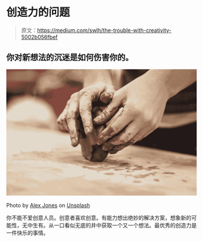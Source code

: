 # 创造力的问题

> 原文：<https://medium.com/swlh/the-trouble-with-creativity-5002b056fbef>

## 你对新想法的沉迷是如何伤害你的。

![](img/f9d015701f400cd504c1a1a564ff9d35.png)

Photo by [Alex Jones](https://unsplash.com/@alexjones?utm_source=medium&utm_medium=referral) on [Unsplash](https://unsplash.com?utm_source=medium&utm_medium=referral)

你不能不爱创意人员。创意者喜欢创意。有能力想出绝妙的解决方案，想象新的可能性，无中生有。从一口看似无底的井中获取一个又一个想法。最优秀的创造力是一件快乐的事情。